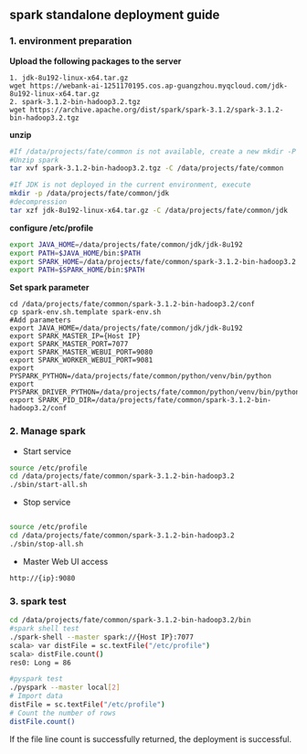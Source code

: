 ## spark standalone deployment guide

### 1. environment preparation

**Upload the following packages to the server**

```
1. jdk-8u192-linux-x64.tar.gz
wget https://webank-ai-1251170195.cos.ap-guangzhou.myqcloud.com/jdk-8u192-linux-x64.tar.gz
2. spark-3.1.2-bin-hadoop3.2.tgz
wget https://archive.apache.org/dist/spark/spark-3.1.2/spark-3.1.2-bin-hadoop3.2.tgz
```

**unzip**

```bash
#If /data/projects/fate/common is not available, create a new mkdir -P /data/projects /fate/common
#Unzip spark
tar xvf spark-3.1.2-bin-hadoop3.2.tgz -C /data/projects/fate/common

#If JDK is not deployed in the current environment, execute
mkdir -p /data/projects/fate/common/jdk
#decompression
tar xzf jdk-8u192-linux-x64.tar.gz -C /data/projects/fate/common/jdk
```

**configure /etc/profile**

```bash
export JAVA_HOME=/data/projects/fate/common/jdk/jdk-8u192
export PATH=$JAVA_HOME/bin:$PATH
export SPARK_HOME=/data/projects/fate/common/spark-3.1.2-bin-hadoop3.2
export PATH=$SPARK_HOME/bin:$PATH
```

**Set spark parameter**

```
cd /data/projects/fate/common/spark-3.1.2-bin-hadoop3.2/conf
cp spark-env.sh.template spark-env.sh
#Add parameters
export JAVA_HOME=/data/projects/fate/common/jdk/jdk-8u192
export SPARK_MASTER_IP={Host IP}
export SPARK_MASTER_PORT=7077
export SPARK_MASTER_WEBUI_PORT=9080
export SPARK_WORKER_WEBUI_PORT=9081
export PYSPARK_PYTHON=/data/projects/fate/common/python/venv/bin/python
export PYSPARK_DRIVER_PYTHON=/data/projects/fate/common/python/venv/bin/python
export SPARK_PID_DIR=/data/projects/fate/common/spark-3.1.2-bin-hadoop3.2/conf
```

### 2. Manage spark

- Start service
```bash
source /etc/profile
cd /data/projects/fate/common/spark-3.1.2-bin-hadoop3.2 
./sbin/start-all.sh
```
- Stop service
```bash

source /etc/profile
cd /data/projects/fate/common/spark-3.1.2-bin-hadoop3.2 
./sbin/stop-all.sh
```
- Master Web UI access

```
http://{ip}:9080
```

### 3. spark test
```bash
cd /data/projects/fate/common/spark-3.1.2-bin-hadoop3.2/bin
#spark shell test
./spark-shell --master spark://{Host IP}:7077
scala> var distFile = sc.textFile("/etc/profile")
scala> distFile.count()
res0: Long = 86

#pyspark test
./pyspark --master local[2]
# Import data
distFile = sc.textFile("/etc/profile")
# Count the number of rows
distFile.count()
```
If the file line count is successfully returned, the deployment is successful.